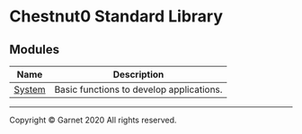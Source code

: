 # Chestnut0 Standard Library

## Modules

|Name|Description|
|:-:|:-:|
|[System](/docs/en/releases/ches0/library/System/summary.md)|Basic functions to develop applications.|

---

Copyright © Garnet 2020 All rights reserved.
